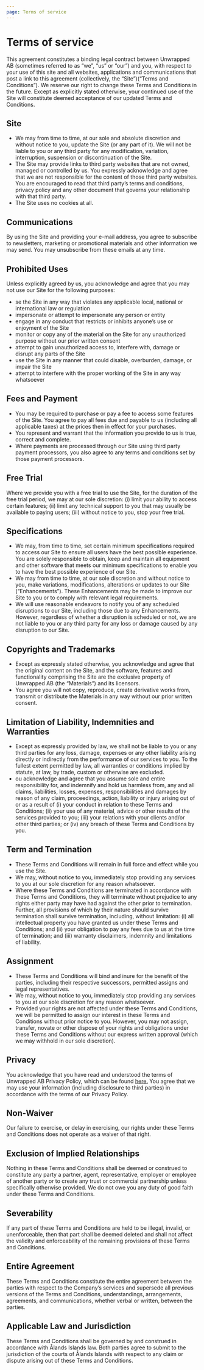 ```yaml
---
page: Terms of service
---
```

# Terms of service

This agreement constitutes a binding legal contract between Unwrapped AB (sometimes referred to as “we”, “us” or “our”) and you, with respect to your use of this site and all websites, applications and communications that post a link to this agreement (collectively, the “Site”)(“Terms and Conditions”). We reserve our right to change these Terms and Conditions in the future. Except as explicitly stated otherwise, your continued use of the Site will constitute deemed acceptance of our updated Terms and Conditions.

Site
----

*   We may from time to time, at our sole and absolute discretion and without notice to you, update the Site (or any part of it). We will not be liable to you or any third party for any modification, variation, interruption, suspension or discontinuation of the Site.
*   The Site may provide links to third party websites that are not owned, managed or controlled by us. You expressly acknowledge and agree that we are not responsible for the content of those third party websites. You are encouraged to read that third party’s terms and conditions, privacy policy and any other document that governs your relationship with that third party.
*   The Site uses no cookies at all.

Communications
--------------

By using the Site and providing your e-mail address, you agree to subscribe to newsletters, marketing or promotional materials and other information we may send. You may unsubscribe from these emails at any time.

Prohibited Uses
---------------

Unless explicitly agreed by us, you acknowledge and agree that you may not use our Site for the following purposes:

*   se the Site in any way that violates any applicable local, national or international law or regulation
*   impersonate or attempt to impersonate any person or entity
*   engage in any conduct that restricts or inhibits anyone’s use or enjoyment of the Site
*   monitor or copy any of the material on the Site for any unauthorized purpose without our prior written consent
*   attempt to gain unauthorized access to, interfere with, damage or disrupt any parts of the Site
*   use the Site in any manner that could disable, overburden, damage, or impair the Site
*   attempt to interfere with the proper working of the Site in any way whatsoever

Fees and Payment
----------------

*   You may be required to purchase or pay a fee to access some features of the Site. You agree to pay all fees due and payable to us (including all applicable taxes) at the prices then in effect for your purchases.
*   You represent and warrant that the information you provide to us is true, correct and complete.
*   Where payments are processed through our Site using third party payment processors, you also agree to any terms and conditions set by those payment processors.

Free Trial
----------

Where we provide you with a free trial to use the Site, for the duration of the free trial period, we may at our sole discretion: (i) limit your ability to access certain features; (ii) limit any technical support to you that may usually be available to paying users; (iii) without notice to you, stop your free trial.

Specifications
--------------

*   We may, from time to time, set certain minimum specifications required to access our Site to ensure all users have the best possible experience. You are solely responsible to obtain, keep and maintain all equipment and other software that meets our minimum specifications to enable you to have the best possible experience of our Site.
*   We may from time to time, at our sole discretion and without notice to you, make variations, modifications, alterations or updates to our Site (“Enhancements”). These Enhancements may be made to improve our Site to you or to comply with relevant legal requirements.
*   We will use reasonable endeavors to notify you of any scheduled disruptions to our Site, including those due to any Enhancements. However, regardless of whether a disruption is scheduled or not, we are not liable to you or any third party for any loss or damage caused by any disruption to our Site.

Copyrights and Trademarks
-------------------------

*   Except as expressly stated otherwise, you acknowledge and agree that the original content on the Site, and the software, features and functionality comprising the Site are the exclusive property of Unwrapped AB (the “Materials”) and its licensors.
*   You agree you will not copy, reproduce, create derivative works from, transmit or distribute the Materials in any way without our prior written consent.

Limitation of Liability, Indemnities and Warranties
---------------------------------------------------

*   Except as expressly provided by law, we shall not be liable to you or any third parties for any loss, damage, expenses or any other liability arising directly or indirectly from the performance of our services to you. To the fullest extent permitted by law, all warranties or conditions implied by statute, at law, by trade, custom or otherwise are excluded.
*   ou acknowledge and agree that you assume sole and entire responsibility for, and indemnify and hold us harmless from, any and all claims, liabilities, losses, expenses, responsibilities and damages by reason of any claim, proceedings, action, liability or injury arising out of or as a result of (i) your conduct in relation to these Terms and Conditions; (ii) your use of any material, advice or other results of the services provided to you; (iii) your relations with your clients and/or other third parties; or (iv) any breach of these Terms and Conditions by you.

Term and Termination
--------------------

*   These Terms and Conditions will remain in full force and effect while you use the Site.
*   We may, without notice to you, immediately stop providing any services to you at our sole discretion for any reason whatsoever.
*   Where these Terms and Conditions are terminated in accordance with these Terms and Conditions, they will terminate without prejudice to any rights either party may have had against the other prior to termination. Further, all provisions of which by their nature should survive termination shall survive termination, including, without limitation: (i) all intellectual property you have granted us under these Terms and Conditions; and (ii) your obligation to pay any fees due to us at the time of termination; and (iii) warranty disclaimers, indemnity and limitations of liability.

Assignment
----------

*   These Terms and Conditions will bind and inure for the benefit of the parties, including their respective successors, permitted assigns and legal representatives.
*   We may, without notice to you, immediately stop providing any services to you at our sole discretion for any reason whatsoever.
*   Provided your rights are not affected under these Terms and Conditions, we will be permitted to assign our interest in these Terms and Conditions without prior notice to you. However, you may not assign, transfer, novate or other dispose of your rights and obligations under these Terms and Conditions without our express written approval (which we may withhold in our sole discretion).

Privacy
-------

You acknowledge that you have read and understood the terms of Unwrapped AB Privacy Policy, which can be found [here.](/privacy) You agree that we may use your information (including disclosure to third parties) in accordance with the terms of our Privacy Policy.

Non-Waiver
----------

Our failure to exercise, or delay in exercising, our rights under these Terms and Conditions does not operate as a waiver of that right.

Exclusion of Implied Relationships
----------------------------------

Nothing in these Terms and Conditions shall be deemed or construed to constitute any party a partner, agent, representative, employer or employee of another party or to create any trust or commercial partnership unless specifically otherwise provided. We do not owe you any duty of good faith under these Terms and Conditions.

Severability
------------

If any part of these Terms and Conditions are held to be illegal, invalid, or unenforceable, then that part shall be deemed deleted and shall not affect the validity and enforceability of the remaining provisions of these Terms and Conditions.

Entire Agreement
----------------

These Terms and Conditions constitute the entire agreement between the parties with respect to the Company’s services and supersede all previous versions of the Terms and Conditions, understandings, arrangements, agreements, and communications, whether verbal or written, between the parties.

Applicable Law and Jurisdiction
-------------------------------

These Terms and Conditions shall be governed by and construed in accordance with Ålands Islands law. Both parties agree to submit to the jurisdiction of the courts of Ålands Islands with respect to any claim or dispute arising out of these Terms and Conditions.